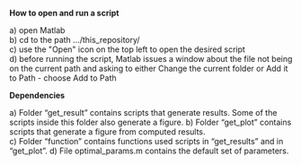 **How to open and run a script** 

a) open Matlab   
b) cd to the path …/this_repository/  
c) use the "Open" icon on the top left to open the desired script   
d) before running the script, Matlab issues a window about the file not being on the current path and asking to either Change the current folder or Add it to Path - choose Add to Path

**Dependencies**

a) Folder “get_result” contains scripts that generate results. Some of the scripts inside this folder also generate a figure. 
b) Folder “get_plot” contains scripts that generate a figure from computed results.  
c) Folder “function” contains functions used scripts in “get_results” and in “get_plot”. 
d) File optimal_params.m contains the default set of parameters.
